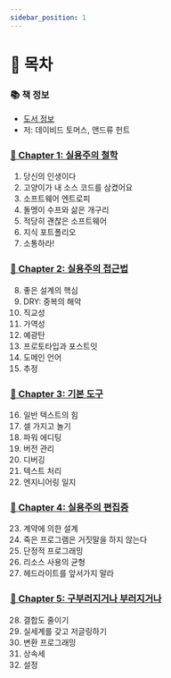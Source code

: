 ```yaml
---
sidebar_position: 1
---
```


# 🚀 목차

### 📚 책 정보
- [도서 정보](http://www.yes24.com/Product/Goods/107077663)
- 저: 데이비드 토머스, 앤드류 헌트

### [🤔 Chapter 1: 실용주의 철학](/docs/etc/pragmatic-programmer/chapter-1)
1. 당신의 인생이다
2. 고양이가 내 소스 코드를 삼켰어요
3. 소프트웨어 엔트로피
4. 돌멩이 수프와 삶은 개구리
5. 적당히 괜찮은 소프트웨어
6. 지식 포트폴리오
7. 소통하라!

### [🤔 Chapter 2: 실용주의 접근법](/docs/etc/pragmatic-programmer/chapter-2)
8. 좋은 설계의 핵심
9. DRY: 중복의 해악
10. 직교성
11. 가역성
12. 예광탄
13. 프로토타입과 포스트잇
14. 도메인 언어
15. 추정

### [🤔 Chapter 3: 기본 도구](/docs/etc/pragmatic-programmer/chapter-3)
16. 일반 텍스트의 힘
17. 셀 가지고 놀기
18. 파워 에디팅
19. 버전 관리
20. 디버깅
21. 텍스트 처리
22. 엔지니어링 일지

### [🤔 Chapter 4: 실용주의 편집증](/docs/etc/pragmatic-programmer/chapter-4)
23. 계약에 의한 설계
24. 죽은 프로그램은 거짓말을 하지 않는다
25. 단정적 프로그래밍
26. 리소스 사용의 균형
27. 헤드라이트를 앞서가지 말라

### [🤔 Chapter 5: 구부러지거나 부러지거나](/docs/etc/pragmatic-programmer/chapter-5)
28. 결합도 줄이기
29. 실세계를 갖고 저글링하기
30. 변환 프로그래밍
31. 상속세
32. 설정
